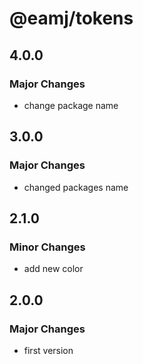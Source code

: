 # @eamj/tokens

## 4.0.0

### Major Changes

- change package name

## 3.0.0

### Major Changes

- changed packages name

## 2.1.0

### Minor Changes

- add new color

## 2.0.0

### Major Changes

- first version
